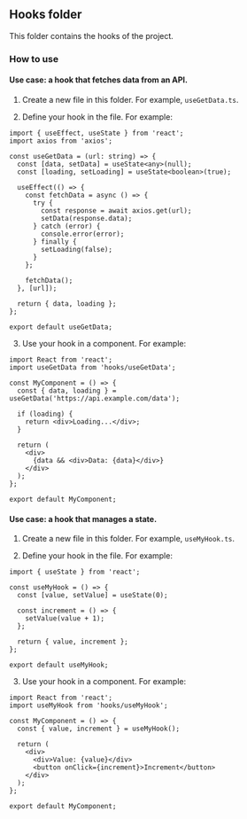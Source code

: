 ## Hooks folder

This folder contains the hooks of the project.

### How to use

#### Use case: a hook that fetches data from an API.

1. Create a new file in this folder. For example, `useGetData.ts`.

2. Define your hook in the file. For example:

```tsx
import { useEffect, useState } from 'react';
import axios from 'axios';

const useGetData = (url: string) => {
  const [data, setData] = useState<any>(null);
  const [loading, setLoading] = useState<boolean>(true);

  useEffect(() => {
    const fetchData = async () => {
      try {
        const response = await axios.get(url);
        setData(response.data);
      } catch (error) {
        console.error(error);
      } finally {
        setLoading(false);
      }
    };

    fetchData();
  }, [url]);

  return { data, loading };
};

export default useGetData;
```

3. Use your hook in a component. For example:

```tsx
import React from 'react';
import useGetData from 'hooks/useGetData';

const MyComponent = () => {
  const { data, loading } = useGetData('https://api.example.com/data');

  if (loading) {
    return <div>Loading...</div>;
  }

  return (
    <div>
      {data && <div>Data: {data}</div>}
    </div>
  );
};

export default MyComponent;
```

#### Use case: a hook that manages a state.

1. Create a new file in this folder. For example, `useMyHook.ts`.

2. Define your hook in the file. For example:

```tsx
import { useState } from 'react';

const useMyHook = () => {
  const [value, setValue] = useState(0);

  const increment = () => {
    setValue(value + 1);
  };

  return { value, increment };
};

export default useMyHook;
```

3. Use your hook in a component. For example:

```tsx
import React from 'react';
import useMyHook from 'hooks/useMyHook';

const MyComponent = () => {
  const { value, increment } = useMyHook();

  return (
    <div>
      <div>Value: {value}</div>
      <button onClick={increment}>Increment</button>
    </div>
  );
};

export default MyComponent;
```
